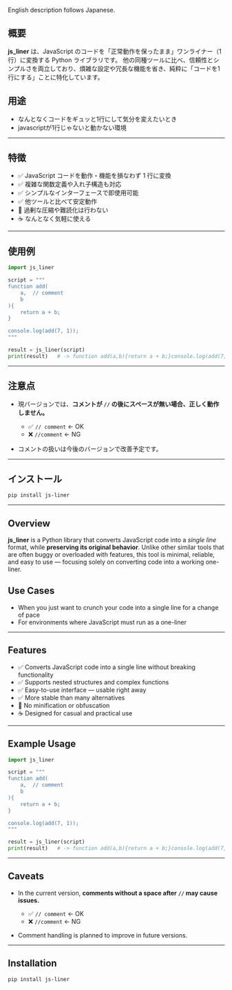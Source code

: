 English description follows Japanese.

## 概要

**js\_liner** は、JavaScript のコードを「正常動作を保ったまま」ワンライナー（1行）に変換する Python ライブラリです。
他の同種ツールに比べ、信頼性とシンプルさを両立しており、煩雑な設定や冗長な機能を省き、純粋に「コードを1行にする」ことに特化しています。

## 用途
- なんとなくコードをギュッと1行にして気分を変えたいとき
- javascriptが1行じゃないと動かない環境

---

## 特徴

* ✅ JavaScript コードを動作・機能を損なわず 1 行に変換
* ✅ 複雑な関数定義や入れ子構造も対応
* ✅ シンプルなインターフェースで即使用可能
* ✅ 他ツールと比べて安定動作
* 🚫 過剰な圧縮や難読化は行わない
* ☕ なんとなく気軽に使える

---

## 使用例

```python
import js_liner

script = """
function add(
	a,	// comment
	b
){
	return a + b;
}

console.log(add(7, 1));
"""

result = js_liner(script)
print(result)	# -> function add(a,b){return a + b;}console.log(add(7, 1));
```

---

## 注意点

* 現バージョンでは、**コメントが `//` の後にスペースが無い場合、正しく動作しません。**

  * ✅ `// comment` ← OK
  * ❌ `//comment` ← NG
* コメントの扱いは今後のバージョンで改善予定です。

---

## インストール

```bash
pip install js-liner
```

---

## Overview

**js\_liner** is a Python library that converts JavaScript code into a *single line* format, while **preserving its original behavior**.
Unlike other similar tools that are often buggy or overloaded with features, this tool is minimal, reliable, and easy to use — focusing solely on converting code into a working one-liner.

## Use Cases
- When you just want to crunch your code into a single line for a change of pace
- For environments where JavaScript must run as a one-liner

---

## Features

* ✅ Converts JavaScript code into a single line without breaking functionality
* ✅ Supports nested structures and complex functions
* ✅ Easy-to-use interface — usable right away
* ✅ More stable than many alternatives
* 🚫 No minification or obfuscation
* ☕ Designed for casual and practical use

---

## Example Usage

```python
import js_liner

script = """
function add(
	a,	// comment
	b
){
	return a + b;
}

console.log(add(7, 1));
"""

result = js_liner(script)
print(result)	# -> function add(a,b){return a + b;}console.log(add(7, 1));
```

---

## Caveats

* In the current version, **comments without a space after `//` may cause issues.**

  * ✅ `// comment` ← OK
  * ❌ `//comment` ← NG
* Comment handling is planned to improve in future versions.

---

## Installation

```bash
pip install js-liner
```
